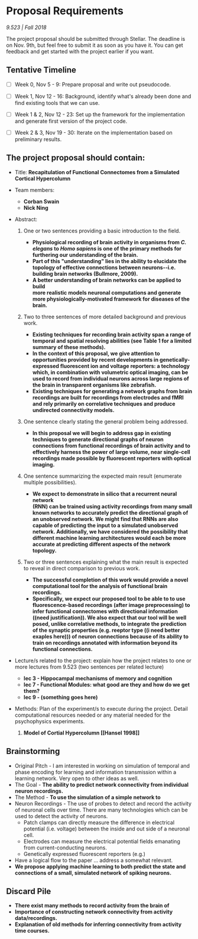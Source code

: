 # Proposal Requirements
*9.523 | Fall 2018*

The project proposal should be submitted through Stellar. The deadline is on
Nov. 9th, but feel free to submit it as soon as you have it. You can get
feedback and get started with the project earlier if you want.

## Tentative Timeline

-  [ ] Week 0, Nov 5 - 9: Prepare proposal and write out pseudocode.
-  [ ] Week 1, Nov 12 - 16: Background, identify what's already been done and   
   find existing tools that we can use.     
-  [ ] Week 1 & 2, Nov 12 - 23: Set up the framework for the implementation and
   generate first version of the project code.
-  [ ] Week 2 & 3, Nov 19 - 30: Iterate on the implementation based on
   preliminary results.


## The project proposal should contain:

* Title: __Recapitulation of Functional Connectomes from a Simulated Cortical
  Hypercolumn__

* Team members:
  * __Corban Swain__
  * __Nick Ning__

* Abstract:

  1. One or two sentences providing a basic introduction to the field.
     *  __Physiological recording of brain activity in organisms from *C.
        elegans* to *Homo sapiens* is one of the primary methods for furthering
        our understanding of the brain.__
     *  __Part of this "understanding" lies in the ability to elucidate the
        topology of effective connections between neurons--i.e. building brain
        networks (Bullmore, 2009).__
     *  __A better understanding of brain networks can be applied to build     
        more realistic models neuronal computations and generate more
        physiologically-motivated framework for diseases of the brain.__

  2. Two to three sentences of more detailed background and previous work.
     *  __Existing techniques for recording brain activity span a range of
        temporal and spatial resolving abilities (see Table 1 for a limited
        summary of these methods).__
     *  __In the context of this proposal, we give attention to opportunities
        provided by recent developments in genetically-expressed fluorescent
        ion and voltage reporters: a technology which, in combination with
        volumetric optical imaging, can be used to record from individual
        neurons across large regions of the brain in transparent organisms like
        zebrafish.__
     *  __Existing techniques for generating a network graphs from brain    
        recordings are built for recordings from electrodes and fMRI and rely
        primarily on correlative techniques and produce undirected
        connectivity models.__

  3. One sentence clearly stating the general problem being addressed.
     *  __In this proposal we will begin to address gap in existing techniques
        to generate directional graphs of neuron connections from functional
        recordings of brain activity and to effectively harness the power of
        large volume, near single-cell recordings made possible by fluorescent
        reporters with optical imaging.__

  4. One sentence summarizing the expected main result (enumerate
     multiple possibilities).  
     *  __We expect to demonstrate in silico that a recurrent neural network   
        (RNN) can be trained using activity recordings from many small known
        networks to accurately predict the directional graph of an unobserved
        network. We might find that RNNs are also capable of predicting the
        input to a simulated unobserved network. Additionally, we have
        considered the possibility that different machine learning
        architectures would each be more accurate at predicting different
        aspects of the network topology.__

  5. Two or three sentences explaining what the main result is
     expected to reveal in direct comparison to previous work.
     *  __The successful completion of this work would provide a novel    
        computational tool for the analysis of functional brain recordings.__
     *  __Specifically, we expect our proposed tool to be able to to use
        fluorescence-based recordings (after image preprocessing) to infer
        functional connectomes with directional information ((need
        justification)). We also expect that our tool will be well posed,
        unlike correlative methods, to integrate the prediction of the synaptic
        properties (e.g. reeptor type ((i need better exaples here))) of neuron
        connections because of its ability to train on recordings annotated
        with information beyond its functional connections.__

* Lecture/s related to the project: explain how the project relates to one or
  more lectures from 9.523 (two sentences per related lecture)
   * __lec 3 - Hippocampal mechanisms of memory and cognition__
   * __lec 7 - Functional Modules: what good are they and how do we
     get them?__
   * __lec 9 - (something goes here)__

* Methods: Plan of the experiment/s to execute during the project. Detail
  computational resources needed or any material needed for the psychophysics
  experiments.
  1.  __Model of Cortial Hypercolumn [[Hansel 1998]]__


## Brainstorming

*  Original Pitch - I am interested in working on simulation of temporal and
   phase encoding for learning and information transmission within a learning
   network. Very open to other ideas as well.
*  The Goal - __The ability to predict network connectivity from individual
   neuron recordings.__
*  The Method - __To use the simulation of a simple network to__
*  Neuron Recordings - The use of probes to detect and record the activity of
   neuronal cells over time. There are many technologies which can be used to detect the activity of neurons.
   *  Patch clamps can directly measure the difference in electrical potential
      (i.e. voltage) between the inside and out side of a neuronal cell.
   *  Electrodes can measure the electrical potential fields emanating from
      current-conducting neurons.
   *  Genetically expressed fluorescent reporters (e.g.)
*  Have a logical flow to the paper ... address a somewhat relevant.
*  __We propose applying machine learning to both predict the state and
  connections of a small, simulated network of spiking neurons.__


## Discard Pile
*  __There exist many methods to record activity from the brain of__
*  __Importance of constructing network connectivity from activity
   data/recordings.__
*  __Explanation of old methods for inferring connectivity from activity
   time courses.__
